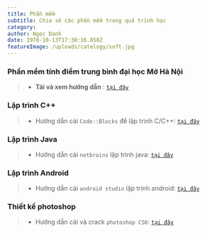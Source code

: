 ```yaml
---
title: Phần mềm
subtitle: Chia sẻ các phần mềm trong quá trình học
category:
author: Ngọc Danh
date: 1970-10-13T17:30:16.858Z
featureImage: /uploads/catelogy/soft.jpg
---
```

### Phần mềm tính điểm trung bình đại học Mở Hà Nội
>- **Tải và xem hướng dẫn** :
>[`tại đây`](https://bit.ly/3kM5FIo)
### Lập trình C++
>- Hướng dẫn cài `Code::Blocks` để lập trình C/C++:
>[`tại đây`](/huong-dan-cai-code-blocks)
### Lập trình Java
>- Hướng dẫn cài `netbrains` lập trình java:
>[`tại đây`](/#)
### Lập trình Android
>- Hướng dẫn cài `android studio` lập trình android:
>[`tại đây`](/#)
### Thiết kế photoshop
>- Hướng dẫn cài và crack `photoshop CS6`:
>[`tại đây`](/huong-dan-tai-crack-photoshop-cs6)
